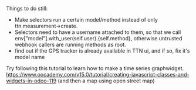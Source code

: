 Things to do still:

* Make selectors run a certain model/method instead of only ttn.measurement->create.
* Selectors need to have a username attached to them, so that we call env["model"].with_user(self.user).{self.method}, otherwise
    untrusted webhook callers are running methods as root.
* find out if the GPS tracker is already available in TTN ui, and if so, fix it's model name

Try following this tutorial to learn how to make a time series graphwidget.
  https://www.oocademy.com/v15.0/tutorial/creating-javascript-classes-and-widgets-in-odoo-119
(and then a map using open street map)
